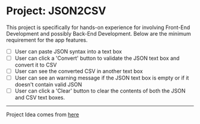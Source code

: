 # Project: JSON2CSV
This project is specifically for hands-on experience for involving Front-End
Development and possibly Back-End Development.
Below are the minimum requirement for the app features.
- [ ] User can paste JSON syntax into a text box
- [ ] User can click a 'Convert' button to validate the JSON text box and convert it to CSV
- [ ] User can see the converted CSV in another text box
- [ ] User can see an warning message if the JSON text box is empty or if it doesn't contain valid JSON
- [ ] User can click a 'Clear' button to clear the contents of both the JSON and CSV text boxes.
---
Project Idea comes from [here](https://github.com/florinpop17/app-ideas/blob/master/Projects/1-Beginner/JSON2CSV-App.md "Link")
